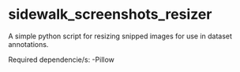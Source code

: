 # sidewalk_screenshots_resizer
A simple python script for resizing snipped images for use in dataset annotations.

Required dependencie/s:
-Pillow
